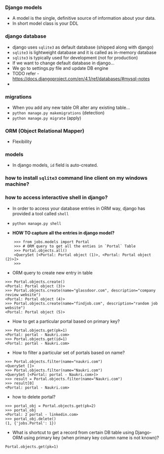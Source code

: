 ### Django models

- A model is the single, definitive source of information about your data.
- In short model class is your DDL

### django database
- django uses `sqlite3` as default database (shipped along with django)
- `sqlite3` is lightweight database and it is called as in-memory database
- `sqlite3` is typically used for development (not for production)
- If we want to change default database in django...
- We go to settings.py file and update DB engine
- TODO refer - https://docs.djangoproject.com/en/4.1/ref/databases/#mysql-notes
- 


### migrations
- When you add any new table OR alter any existing table...
- `python manage.py makemigrations` (detection)
- `python manage.py migrate` (apply)


### ORM (Object Relational Mapper)
- Flexibility


### models
- In django models, `id` field is auto-created.

### how to install `sqlite3` command line client on my windows machine?


### how to access interactive shell in django?
- In order to access your database entries in ORM way, django has provided a tool called `shell`
- `python manage.py shell`

- **HOW TO capture all the entries in django model?**
```shell
    >>> from jobs.models import Portal
    >>> # ORM query to get all the enties in `Portal` Table
    >>> Portal.objects.all()
    <QuerySet [<Portal: Portal object (1)>, <Portal: Portal object (2)>]>
    >>>
```

- ORM query to create new entry in table
```shell
>>> Portal.objects.create()
<Portal: Portal object (3)>
>>> Portal.objects.create(name="glassdoor.com", description="company review website")
<Portal: Portal object (4)>
>>> Portal.objects.create(name="findjob.com", description="random job website")
<Portal: Portal object (5)>
```
- How to get a particular portal based on primary key?
```shell
>>> Portal.objects.get(pk=1)
<Portal: portal - Naukri.com>
>>> Portal.objects.get(id=1)
<Portal: portal - Naukri.com>
```

- How to filter a particular set of portals based on name?

```shell
>>> Portal.objects.filter(name="naukri.com")
<QuerySet []>
>>> Portal.objects.filter(name="Naukri.com")
<QuerySet [<Portal: portal - Naukri.com>]>
>>> result = Portal.objects.filter(name="Naukri.com")
>>> result[0]
<Portal: portal - Naukri.com>
```

- how to delete portal?
```shell
>>> portal_obj = Portal.objects.get(pk=2)
>>> portal_obj
<Portal: 2 portal - linkedin.com>
>>> portal_obj.delete()
(1, {'jobs.Portal': 1})
```
- What is shortcut to get a record from certain DB table using Django-ORM using primary key (when primary key column name is not known)?
```shell
Portal.objects.get(pk=1)
```











